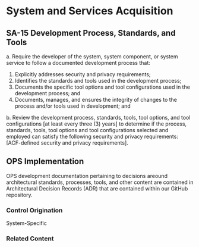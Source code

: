# System and Services Acquisition
## SA-15 Development Process, Standards, and Tools

a. Require the developer of the system, system component, or system service to follow a documented development process that:<br />
1. Explicitly addresses security and privacy requirements;<br />
2. Identifies the standards and tools used in the development process;<br />
3. Documents the specific tool options and tool configurations used in the development process; and<br />
4. Documents, manages, and ensures the integrity of changes to the process and/or tools used in development; and

b. Review the development process, standards, tools, tool options, and tool configurations [at least every three (3) years] to determine if the process, standards, tools, tool options and tool configurations selected and employed can satisfy the following security and privacy requirements: [ACF-defined security and privacy requirements].

## OPS Implementation

OPS development documentation pertaining to decisions areound architectural standards, processes, tools, and other content are contained in Architectural Decision Records (ADR) that are contained within our GitHub repository.

### Control Origination

System-Specific

### Related Content
